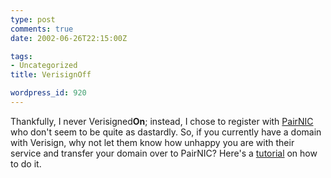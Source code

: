 ```yaml
---
type: post
comments: true
date: 2002-06-26T22:15:00Z

tags:
- Uncategorized
title: VerisignOff

wordpress_id: 920
---
```


Thankfully, I never Verisigned**On**; instead, I chose to register with [PairNIC](http://www.pairnic.com) who don't seem to be quite as dastardly. So, if you currently have a domain with Verisign, why not let them know how unhappy you are with their service and transfer your domain over to PairNIC? Here's a [tutorial](http://www.verisignoff.org/tutorials/pairnic.php) on how to do it.
